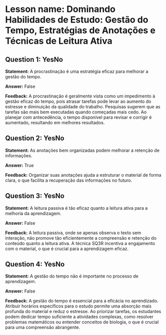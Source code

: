 # Lesson name: Dominando Habilidades de Estudo: Gestão do Tempo, Estratégias de Anotações e Técnicas de Leitura Ativa

## Question 1: YesNo

**Statement:** A procrastinação é uma estratégia eficaz para melhorar a gestão do tempo.

**Answer:** False

**Feedback:**
A procrastinação é geralmente vista como um impedimento à gestão eficaz do tempo, pois atrasar tarefas pode levar ao aumento do estresse e diminuição da qualidade do trabalho. Pesquisas sugerem que as tarefas são mais bem executadas quando começadas mais cedo. Ao planejar com antecedência, o tempo disponível para revisar e corrigir é aumentado, resultando em melhores resultados.


## Question 2: YesNo

**Statement:** As anotações bem organizadas podem melhorar a retenção de informações.

**Answer:** True

**Feedback:**
Organizar suas anotações ajuda a estruturar o material de forma clara, o que facilita a recuperação das informações no futuro.


## Question 3: YesNo

**Statement:** A leitura passiva é tão eficaz quanto a leitura ativa para a melhoria da aprendizagem.

**Answer:** False

**Feedback:**
A leitura passiva, onde se apenas observa o texto sem interação, não promove tão eficientemente a compreensão e retenção do conteúdo quanto a leitura ativa. A técnica SQ3R incentiva a engajamento com o material, o que é crucial para a aprendizagem eficaz.


## Question 4: YesNo

**Statement:** A gestão do tempo não é importante no processo de aprendizagem.

**Answer:** False

**Feedback:**
A gestão do tempo é essencial para a eficácia no aprendizado. Atribuir horários específicos para o estudo permite uma absorção mais profunda do material e reduz o estresse. Ao priorizar tarefas, os estudantes podem dedicar tempo suficiente a atividades complexas, como resolver problemas matemáticos ou entender conceitos de biologia, o que é crucial para uma compreensão abrangente.

